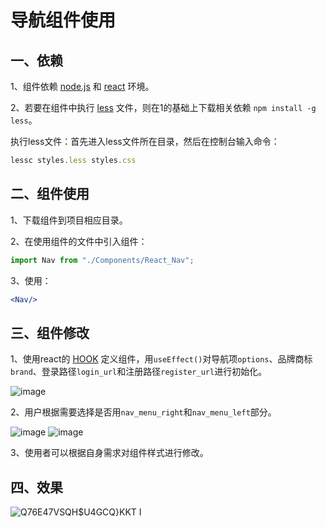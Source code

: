 # 导航组件使用

## 一、依赖

1、组件依赖 [node.js](http://nodejs.cn/learn) 和 [react](https://react.docschina.org/) 环境。

2、若要在组件中执行 [less](https://less.bootcss.com/) 文件，则在1的基础上下载相关依赖 `npm install -g less`。

执行less文件：首先进入less文件所在目录，然后在控制台输入命令：

```js
lessc styles.less styles.css
```

## 二、组件使用

1、下载组件到项目相应目录。

2、在使用组件的文件中引入组件：

```jsx
import Nav from "./Components/React_Nav";
```

3、使用：

```jsx
<Nav/>
```

## 三、组件修改

1、使用react的 [HOOK](https://react.docschina.org/docs/hooks-intro.html) 定义组件，用`useEffect()`对导航项`options`、品牌商标`brand`、登录路径`login_url`和注册路径`register_url`进行初始化。

![image](https://user-images.githubusercontent.com/84628055/142089289-4d10c979-2345-4ee3-9573-94044d06d78d.png)

2、用户根据需要选择是否用`nav_menu_right`和`nav_menu_left`部分。

![image](https://user-images.githubusercontent.com/84628055/142089337-17f517eb-a574-4d35-9558-3987715f20c0.png)
![image](https://user-images.githubusercontent.com/84628055/142089410-91fbb9ea-4767-407a-a4e5-489cdf9636ce.png)

3、使用者可以根据自身需求对组件样式进行修改。

## 四、效果

![Q76E47VSQH$U4GCQ}KKT I](https://user-images.githubusercontent.com/84628055/142086088-b7dac70a-8908-41dd-bbf2-4f9b4e421b27.png)
